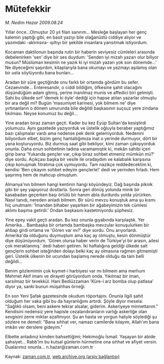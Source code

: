 # Mütefekkir

*M. Nedim Hazar 2009.08.24*

<tr><td class="metin" colspan="2" style="padding-top: 20px; padding-left: 5px; padding-right: 10px;">Yıllar önce...Olmuştur 20 yıl filan sanırım... Mesleğe başlayan her genç kalemin yaptığı gibi, en basit yazıyı bile olağanüstü ciddiye alıyor ve yazımdaki -aklımsıra- ışıltıyı bir şekilde insanlara yansıtmak istiyordum.</td></tr><tr><td class="metin" colspan="2" style="padding-top: 20px; padding-left: 5px; padding-right: 10px;"><p> Kocaman daktilonun başında rutin bir haberin seviyesiz cümleleri arasında debelenirken 'sen' diye bir ses duydum: 'Senden iyi mizah yazarı olur biliyor musun? Müslüman kesimin ne yazık ki iyi mizah yazarı yok son dönemde...' Ne diyeceğimi şaşırdım, kitaplarıyla bana okumayı ve yazmayı aşılamış olan bir usta söylüyordu bana bunları...
<p>Aradan bir süre geçtiğinde onu farklı bir ortamda gördüm bu sefer. Cezaevinde... Enteresandır, o ciddi bildiğim, öfkesine şahit olacağını düşündüğüm adam gitmiş, yerine inanılmaz munis ve affedici biri gelmişti. Sahi bu ülkede sırf 'demek ki öyle' dediği için hapse atılan yazarlar olmuştu bir ara değil mi? Bugün 'masumiyet karinesi, yok bilmem ne' diye yırtınanların o dönem umurunda bile değildi başkasının suçsuz yere zindana tıkılması. Neyse konumuz bu değil...
<p>Yine aradan biraz zaman geçti. Kader bu kez Eyüp Sultan'da kesiştirdi yolumuzu. Aynı gazetede yazıyorduk ve üstelik oğluyla beraber yaptığımız bazı çalışmalar vardı ama nedense pek denk gelemiyorduk. Nedenini biliyordum elbet, bizim genç hantallığımıza inat o yerinde durmuyor, dört bir yana koşturuyordu. Biz durmuş saat gibi bekliyor, kimi zaman çakışıyorduk onunla. Daha onun sohbetinin tadına varamamıştık ki, mekân sahibi içeri girip bana 'Yukarıda gençler var, çıkıp biraz sohbet etmeniz mümkün mü?' diye sordu. Açıkçası başka bir vesile ile oradaydım ve kalabalık karşısına çıkıp konuşmak fıtratıma çok uymuyordu. Tam nazikçe reddedecektim ki, kendisi 'Ben çıkayım sohbet edeyim gençlerle!' dedi ve yerinden fırladı. Hem şaşırmış hem de mahcup olmuştum.
<p>Almanya'nın bilmem hangi kentinin hangi köyündeyiz. Dağ başında piknik gibi bir şey yapıyoruz dostlarla. Sonra geri dönüş yolunda minik bir kasabadan geçerken başı örtülü bir hanım abla durdurdu yolda yürürken. Nasıl tanıdı, nereden anladı bilmem. Bir sürü mevzu konuştuk ama şu kısmı hiç unutmam: 'İmandan bihaber yaşarken bir ağabeyimizin tek cümlesi aklımı başıma getirdi.' Ondan başkasını kastetmiyordu şüphesiz.
<p>Yine epey vakit geçti aradan. Bu kez onunla gıyabında karşılaştık. Yer Amerika... Bambaşka bir ortamda bambaşka mevzular konuşulurken bir ahbap girdi ortama ve 'Gören var mı?' diye sordu. Onu arıyorlardı. Amerika'da olduğunu duymuştum ama kaç ay olmuştu, kesin dönmüştür diye düşünüyordum. 'Gören olursa haber verin de Türkiye'yi bir arasın, ailesi çok meraklanmış.' dedi haberi getiren. İki haftalığına geldiği ülkede salt gençlerin sohbet isteğinden dolayı belki kaç ay olmasına rağmen gitmemişti geri. Üstelik ülkenin bir ucundan başlamış nerede olduğu da tam belli değildi... 
<p>Benim gözlemimin çok kıymet-i harbiyesi var mı bilmem ama merhum Mehmet Akif imanı ve dirayeti görüyordum onda. Yıkılmaz bir iman, sarsılmaz bir tevekkül. Hani Bediüzzaman 'Küre-i arz bomba olup patlasa' diyor ya, sanki bunun müşahhas örneği.
<p>En son Yeni Şafak gazetesinde okudum röportajını. Onunla ilgili şahit olduğum her vaka gibi bu da hayranlığımı artırdı. Şöyle diyor mesela: "Sağlıklı olsam, beni askere tekrar alsalar, giderim. Askeriyeye minnettarım." Kendisini nedensiz yere hapisle cezalandıranların varlığı askerliğe olan sevgisini zerre miktar azaltmıyor. Şu an hasta ve yorgun haliyle söylediği şu sözlere ne demeli: "Bana sıhhat ver, namazı camilerde kılayım, Allah'ım bana imkân ver derslere gideyim."
<p>Elbette anladınız kimden bahsettiğimi; Hekimoğlu İsmail. Yaşayan bir abide şahsiyet... Rabb'im bu kutsal günlerin hürmetine ona sıhhat ve afiyet versin. Dualarımız onunla... n.hazar@zaman.com.tr<br/></p></p></p></p></p></p></p></p></td></tr>

Kaynak: [zaman.com.tr](http://zaman.com.tr/yazar.do?yazino=883915), [web.archive.org (arşiv bağlantısı)](http://web.archive.org/web/20090910042857/http://www.zaman.com.tr:80/yazar.do?yazino=883915)

